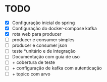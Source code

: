 # TODO

- [x] Configuração inicial do spring
- [x] Configuração do docker-compose kafka
- [x] rota web para producer
- [ ] producer e consumer simples
- [ ] producer e consumer json
- [ ] teste *unitário e de integração
- [ ] Documentação com guia de uso
- [ ] \+ cobertura de teste
- [ ] \+ configuração de kafka com autenticação
- [ ] \+ topico com arvo